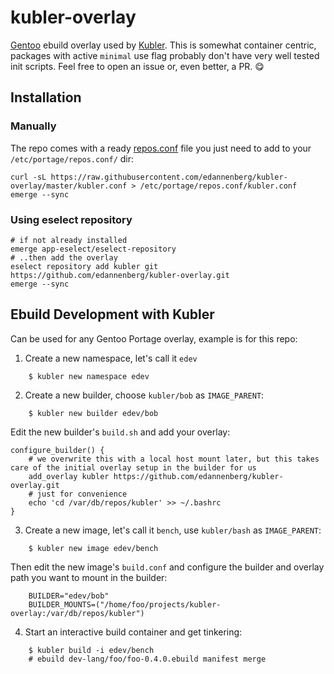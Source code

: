 kubler-overlay
==============

[Gentoo](https://www.gentoo.org/get-started/about/) ebuild overlay used by [Kubler](https://github.com/edannenberg/kubler).
This is somewhat container centric, packages with active `minimal` use flag probably don't have very well tested init
scripts. Feel free to open an issue or, even better, a PR. :yum:

## Installation

### Manually

The repo comes with a ready [repos.conf](https://wiki.gentoo.org/wiki//etc/portage/repos.conf) file you just need to add
to your `/etc/portage/repos.conf/` dir:

    curl -sL https://raw.githubusercontent.com/edannenberg/kubler-overlay/master/kubler.conf > /etc/portage/repos.conf/kubler.conf
    emerge --sync

### Using eselect repository

    # if not already installed
    emerge app-eselect/eselect-repository
    # ..then add the overlay 
    eselect repository add kubler git https://github.com/edannenberg/kubler-overlay.git
    emerge --sync

## Ebuild Development with Kubler

Can be used for any Gentoo Portage overlay, example is for this repo:

1. Create a new namespace, let's call it `edev`

```
    $ kubler new namespace edev
```

2. Create a new builder, choose `kubler/bob` as `IMAGE_PARENT`:

```
    $ kubler new builder edev/bob
```

Edit the new builder's `build.sh` and add your overlay:

```
configure_builder() {
    # we overwrite this with a local host mount later, but this takes care of the initial overlay setup in the builder for us
    add_overlay kubler https://github.com/edannenberg/kubler-overlay.git
    # just for convenience
    echo 'cd /var/db/repos/kubler' >> ~/.bashrc
}
```

3. Create a new image, let's call it `bench`, use `kubler/bash` as `IMAGE_PARENT`:

```
    $ kubler new image edev/bench
```

Then edit the new image's `build.conf` and configure the builder and overlay path you want to mount in the builder:

```
    BUILDER="edev/bob"
    BUILDER_MOUNTS=("/home/foo/projects/kubler-overlay:/var/db/repos/kubler")
```

4. Start an interactive build container and get tinkering:

```
    $ kubler build -i edev/bench
    # ebuild dev-lang/foo/foo-0.4.0.ebuild manifest merge 
```
